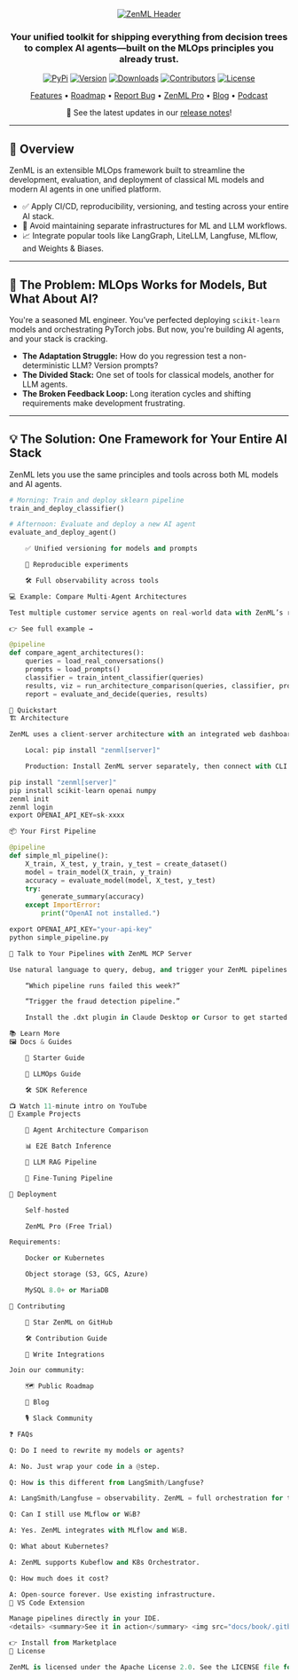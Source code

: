 <div align="center">

  <a href="https://zenml.io">
    <img src="docs/book/.gitbook/assets/header.png" alt="ZenML Header">
  </a>

  <h3>Your unified toolkit for shipping everything from decision trees to complex AI agents—built on the MLOps principles you already trust.</h3>

  [![PyPi](https://img.shields.io/pypi/pyversions/zenml?color=281158)](https://pypi.org/project/zenml/)
  [![Version](https://img.shields.io/pypi/v/zenml?color=361776)](https://pypi.org/project/zenml/)
  [![Downloads](https://img.shields.io/pypi/dm/zenml?color=431D93)](https://pypi.org/project/zenml/)
  [![Contributors](https://img.shields.io/github/contributors/zenml-io/zenml?color=7A3EF4)](https://github.com/zenml-io/zenml/graphs/contributors)
  [![License](https://img.shields.io/github/license/zenml-io/zenml?color=9565F6)](https://github.com/zenml-io/zenml/blob/main/LICENSE)

  <p>
    <a href="https://zenml.io/features">Features</a> •
    <a href="https://zenml.io/roadmap">Roadmap</a> •
    <a href="https://github.com/zenml-io/zenml/issues">Report Bug</a> •
    <a href="https://zenml.io/pro">ZenML Pro</a> •
    <a href="https://www.zenml.io/blog">Blog</a> •
    <a href="https://zenml.io/podcast">Podcast</a>
  </p>

  🎉 See the latest updates in our <a href="https://github.com/zenml-io/zenml/releases">release notes</a>!

</div>

---

## 🧠 Overview

ZenML is an extensible MLOps framework built to streamline the development, evaluation, and deployment of classical ML models and modern AI agents in one unified platform.

- ✅ Apply CI/CD, reproducibility, versioning, and testing across your entire AI stack.
- 🔄 Avoid maintaining separate infrastructures for ML and LLM workflows.
- 📈 Integrate popular tools like LangGraph, LiteLLM, Langfuse, MLflow, and Weights & Biases.

---

## 🚨 The Problem: MLOps Works for Models, But What About AI?

You're a seasoned ML engineer. You’ve perfected deploying `scikit-learn` models and orchestrating PyTorch jobs. But now, you're building AI agents, and your stack is cracking.

- **The Adaptation Struggle:** How do you regression test a non-deterministic LLM? Version prompts?
- **The Divided Stack:** One set of tools for classical models, another for LLM agents.
- **The Broken Feedback Loop:** Long iteration cycles and shifting requirements make development frustrating.

---

## 💡 The Solution: One Framework for Your Entire AI Stack

ZenML lets you use the same principles and tools across both ML models and AI agents.

```python
# Morning: Train and deploy sklearn pipeline
train_and_deploy_classifier()

# Afternoon: Evaluate and deploy a new AI agent
evaluate_and_deploy_agent()

    ✅ Unified versioning for models and prompts

    🧪 Reproducible experiments

    🛠️ Full observability across tools

💻 Example: Compare Multi-Agent Architectures

Test multiple customer service agents on real-world data with ZenML’s reproducible pipelines and integrations like LangGraph, LiteLLM, and Langfuse.

👉 See full example →

@pipeline
def compare_agent_architectures():
    queries = load_real_conversations()
    prompts = load_prompts()
    classifier = train_intent_classifier(queries)
    results, viz = run_architecture_comparison(queries, classifier, prompts)
    report = evaluate_and_decide(queries, results)

🚀 Quickstart
🏗️ Architecture

ZenML uses a client-server architecture with an integrated web dashboard:

    Local: pip install "zenml[server]"

    Production: Install ZenML server separately, then connect with CLI.

pip install "zenml[server]"
pip install scikit-learn openai numpy
zenml init
zenml login
export OPENAI_API_KEY=sk-xxxx

📦 Your First Pipeline

@pipeline
def simple_ml_pipeline():
    X_train, X_test, y_train, y_test = create_dataset()
    model = train_model(X_train, y_train)
    accuracy = evaluate_model(model, X_test, y_test)
    try:
        generate_summary(accuracy)
    except ImportError:
        print("OpenAI not installed.")

export OPENAI_API_KEY="your-api-key"
python simple_pipeline.py

💬 Talk to Your Pipelines with ZenML MCP Server

Use natural language to query, debug, and trigger your ZenML pipelines via the ZenML MCP Server:

    “Which pipeline runs failed this week?”

    “Trigger the fraud detection pipeline.”

    Install the .dxt plugin in Claude Desktop or Cursor to get started.

📚 Learn More
🖼️ Docs & Guides

    📘 Starter Guide

    🤖 LLMOps Guide

    🛠 SDK Reference

📺 Watch 11-minute intro on YouTube
🧪 Example Projects

    🧠 Agent Architecture Comparison

    📊 E2E Batch Inference

    🔎 LLM RAG Pipeline

    🧬 Fine-Tuning Pipeline

🏢 Deployment

    Self-hosted

    ZenML Pro (Free Trial)

Requirements:

    Docker or Kubernetes

    Object storage (S3, GCS, Azure)

    MySQL 8.0+ or MariaDB

🤝 Contributing

    🌟 Star ZenML on GitHub

    🛠 Contribution Guide

    🧩 Write Integrations

Join our community:

    🗺 Public Roadmap

    📰 Blog

    🎙 Slack Community

❓ FAQs

Q: Do I need to rewrite my models or agents?

A: No. Just wrap your code in a @step.

Q: How is this different from LangSmith/Langfuse?

A: LangSmith/Langfuse = observability. ZenML = full orchestration for the whole lifecycle.

Q: Can I still use MLflow or W&B?

A: Yes. ZenML integrates with MLflow and W&B.

Q: What about Kubernetes?

A: ZenML supports Kubeflow and K8s Orchestrator.

Q: How much does it cost?

A: Open-source forever. Use existing infrastructure.
🧩 VS Code Extension

Manage pipelines directly in your IDE.
<details> <summary>See it in action</summary> <img src="docs/book/.gitbook/assets/zenml-extension-shortened.gif" alt="ZenML Extension Demo" width="60%" /> </details>

👉 Install from Marketplace
📜 License

ZenML is licensed under the Apache License 2.0. See the LICENSE file for details.